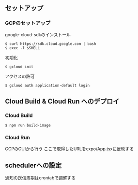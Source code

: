 ## セットアップ

### GCPのセットアップ

google-cloud-sdkのインストール

```
$ curl https://sdk.cloud.google.com | bash
$ exec -l $SHELL
```

初期化

```
$ gcloud init
```

アクセスの許可

```
$ gcloud auth application-default login
```

## Cloud Build & Cloud Run へのデプロイ

### Cloud Build

```
$ npm run build-image
```

### Cloud Run

GCPのGUIから行う
ここで取得したURLをexpo/App.tsxに反映する

## schedulerへの設定

通知の送信周期はcrontabで調整する